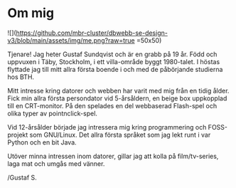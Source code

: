 Om mig
==========================

![](https://github.com/mbr-cluster/dbwebb-se-design-v3/blob/main/assets/img/me.png?raw=true =50x50)

Tjenare! Jag heter Gustaf Sundqvist och är en grabb på 19 år. Född och uppvuxen i Täby, Stockholm, i ett villa-område byggt 1980-talet. I höstas flyttade jag till mitt allra första boende i och med de påbörjande studierna hos BTH. 

Mitt intresse kring datorer och webben har varit med mig från en tidig ålder. Fick min allra första persondator vid 5-årsåldern, en beige box uppkopplad till en CRT-monitor. På den spelades en del webbaserad Flash-spel och olika typer av pointnclick-spel.

Vid 12-årsålder började jag intressera mig kring programmering och FOSS-projekt som GNU/Linux. Det allra första språket som jag lekt runt i var Python och en bit Java.

Utöver minna intressen inom datorer, gillar jag att kolla på film/tv-series, laga mat och umgås med vänner. 

/Gustaf S.
